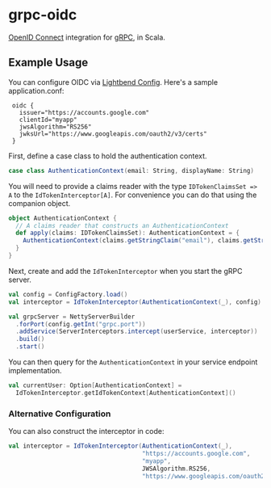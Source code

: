 # grpc-oidc

[OpenID Connect](http://openid.net/connect/) integration for [gRPC](https://grpc.io), in Scala.

## Example Usage

You can configure OIDC via [Lightbend Config](https://github.com/lightbend/config). Here's a sample application.conf:

```
 oidc {
   issuer="https://accounts.google.com"
   clientId="myapp"
   jwsAlgorithm="RS256"
   jwksUrl="https://www.googleapis.com/oauth2/v3/certs"
 }
```

First, define a case class to hold the authentication context.

```scala
case class AuthenticationContext(email: String, displayName: String)
```

You will need to provide a claims reader with the type `IDTokenClaimsSet => A` to the `IdTokenInterceptor[A]`. For convenience you can do that using the companion object.

```scala
object AuthenticationContext {
  // A claims reader that constructs an AuthenticationContext
  def apply(claims: IDTokenClaimsSet): AuthenticationContext = {
    AuthenticationContext(claims.getStringClaim("email"), claims.getStringClaim("name"))
  }
}
```

Next, create and add the `IdTokenInterceptor` when you start the gRPC server.

```scala
val config = ConfigFactory.load()
val interceptor = IdTokenInterceptor(AuthenticationContext(_), config)

val grpcServer = NettyServerBuilder
  .forPort(config.getInt("grpc.port"))
  .addService(ServerInterceptors.intercept(userService, interceptor))
  .build()
  .start()
```

You can then query for the `AuthenticationContext` in your service endpoint implementation.

```scala
val currentUser: Option[AuthenticationContext] =
  IdTokenInterceptor.getIdTokenContext[AuthenticationContext]()
```

### Alternative Configuration

You can also construct the interceptor in code:

```scala
val interceptor = IdTokenInterceptor(AuthenticationContext(_),
                                     "https://accounts.google.com",
                                     "myapp",
                                     JWSAlgorithm.RS256,
                                     "https://www.googleapis.com/oauth2/v3/certs")

```